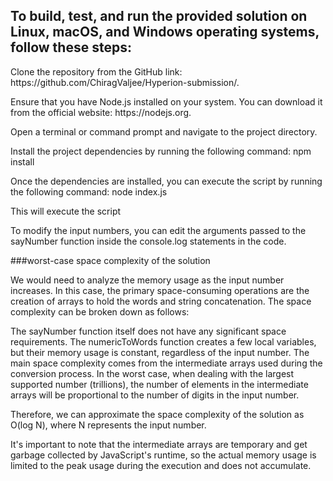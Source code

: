 <h2>To build, test, and run the provided solution on Linux, macOS, and Windows operating systems, follow these steps:</h2>
<p>Clone the repository from the GitHub link: https://github.com/ChiragValjee/Hyperion-submission/.</p>
<p>Ensure that you have Node.js installed on your system. You can download it from the official website: https://nodejs.org.</p>
<p>Open a terminal or command prompt and navigate to the project directory.</p>
<p>Install the project dependencies by running the following command: npm install</p>
<p>Once the dependencies are installed, you can execute the script by running the following command: node index.js</p>
<p>This will execute the script</p>
<p>To modify the input numbers, you can edit the arguments passed to the sayNumber function inside the console.log statements in the code.</p>

###worst-case space complexity of the solution

We would need to analyze the memory usage as the input number increases.
In this case, the primary space-consuming operations are the creation of arrays to hold the words and string concatenation.
The space complexity can be broken down as follows:

The sayNumber function itself does not have any significant space requirements.
The numericToWords function creates a few local variables, but their memory usage is constant, regardless of the input number.
The main space complexity comes from the intermediate arrays used during the conversion process. 
In the worst case, when dealing with the largest supported number (trillions), the number of elements in the intermediate arrays will be proportional to the number of digits in the input number.

Therefore, we can approximate the space complexity of the solution as O(log N), where N represents the input number.

It's important to note that the intermediate arrays are temporary and get garbage collected by JavaScript's runtime, so the actual memory usage is limited to the peak usage during the execution and does not accumulate.








